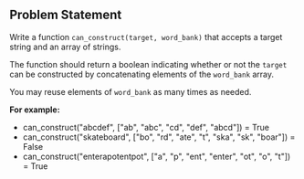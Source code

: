 ## Problem Statement

Write a function `can_construct(target, word_bank)` that accepts a target string and an array of strings.

The function should return a boolean indicating whether or not the `target` can be constructed by concatenating elements of the `word_bank` array.

You may reuse elements of `word_bank` as many times as needed.

**For example:**  
- can_construct("abcdef", ["ab", "abc", "cd", "def", "abcd"]) = True  
- can_construct("skateboard", ["bo", "rd", "ate", "t", "ska", "sk", "boar"]) = False  
- can_construct("enterapotentpot", ["a", "p", "ent", "enter", "ot", "o", "t"]) = True  
